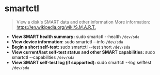 # smartctl
> View a disk's SMART data and other information
> More information: <https://en.wikipedia.org/wiki/S.M.A.R.T.>
- **View SMART health summary:**
sudo smartctl --health `/dev/sda`
- **View device information:**
sudo smartctl --info `/dev/sda`
- **Begin a short self-test:**
sudo smartctl --test short `/dev/sda`
- **View current/last self-test status and other SMART capabilities:**
sudo smartctl --capabilities `/dev/sda`
- **View SMART self-test log (if supported):**
sudo smartctl --log selftest `/dev/sda`
